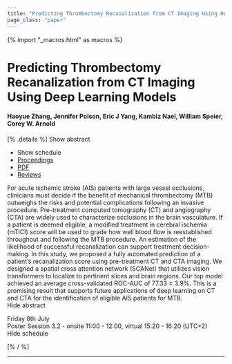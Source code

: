 ```yaml
---
title: "Predicting Thrombectomy Recanalization from CT Imaging Using Deep Learning Models"
page_class: "paper"
---
```


{% import "_macros.html" as macros %}

# Predicting Thrombectomy Recanalization from CT Imaging Using Deep Learning Models

#### Haoyue Zhang, Jennifer Polson, Eric J Yang, Kambiz Nael, William Speier, Corey W. Arnold

[% .details %]
<a class="toggle_visibility" data-selector=".abstract" data-level="3">Show abstract</a>
- <a class="toggle_visibility" data-selector=".schedule" data-level="3">Show schedule</a>
- <a href="">Proceedings</a>
- <a href="https://openreview.net/pdf?id=6K7FJWUmSiF">PDF</a>
- <a href="https://openreview.net/forum?id=6K7FJWUmSiF">Reviews</a>

<p>
    <span class="abstract">
        For acute ischemic stroke (AIS) patients with large vessel occlusions, clinicians must decide if the benefit of mechanical thrombectomy (MTB) outweighs the risks and potential complications following an invasive procedure. Pre-treatment computed tomography (CT) and angiography (CTA) are widely used to characterize occlusions in the brain vasculature. If a patient is deemed eligible, a modified treatment in cerebral ischemia (mTICI) score will be used to grade how well blood flow is reestablished throughout and following the MTB procedure. An estimation of the likelihood of successful recanalization can support treatment decision-making. In this study, we proposed a fully automated prediction of a patient’s recanalization score using pre-treatment CT and CTA imaging. We designed a spatial cross attention network (SCANet) that utilizes vision transformers to localize to pertinent slices and brain regions. Our top model achieved an average cross-validated ROC-AUC of 77.33 ± 3.9%. This is a promising result that supports future applications of deep learning on CT and CTA for the identification of eligible AIS patients for MTB.
        <br>
        <span class="actions"><a class="toggle_visibility" data-level="2">Hide abstract</a></span>
    </span>
</p>

<p>
    <span class="schedule">
        Friday 8th July<br>Poster Session 3.2 - onsite 11:00 - 12:00, virtual 15:20 - 16:20 (UTC+2)
        <br>
        <span class="actions"><a class="toggle_visibility" data-level="2">Hide schedule</a></span>
    </span>
</p>

[% / %]


---
<!-- { macros.presentation('', '', 720, 450) } -->

